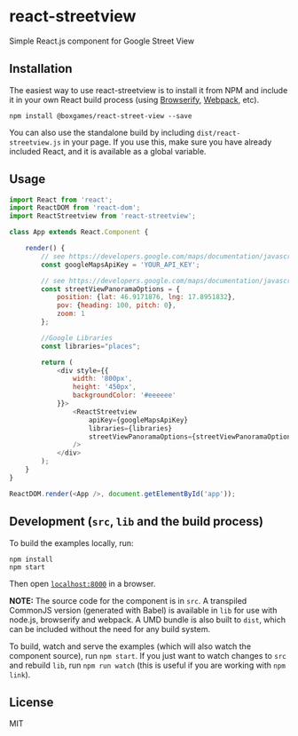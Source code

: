 # react-streetview

Simple React.js component for Google Street View

## Installation

The easiest way to use react-streetview is to install it from NPM and include it in your own React build process (using [Browserify](http://browserify.org), [Webpack](http://webpack.github.io/), etc).

```
npm install @boxgames/react-street-view --save
```

You can also use the standalone build by including `dist/react-streetview.js` in your page. If you use this, make sure you have already included React, and it is available as a global variable.

## Usage

``` javascript
import React from 'react';
import ReactDOM from 'react-dom';
import ReactStreetview from 'react-streetview';

class App extends React.Component {

	render() {
		// see https://developers.google.com/maps/documentation/javascript
		const googleMapsApiKey = 'YOUR_API_KEY';

		// see https://developers.google.com/maps/documentation/javascript/3.exp/reference#StreetViewPanoramaOptions
		const streetViewPanoramaOptions = {
			position: {lat: 46.9171876, lng: 17.8951832},
			pov: {heading: 100, pitch: 0},
			zoom: 1
		};

		//Google Libraries
		const libraries="places";

		return (
			<div style={{
				width: '800px',
				height: '450px',
				backgroundColor: '#eeeeee'
			}}>
				<ReactStreetview
					apiKey={googleMapsApiKey}
					libraries={libraries}
					streetViewPanoramaOptions={streetViewPanoramaOptions}
				/>
			</div>
		);
	}
}

ReactDOM.render(<App />, document.getElementById('app'));
```

## Development (`src`, `lib` and the build process)

To build the examples locally, run:

```
npm install
npm start
```

Then open [`localhost:8000`](http://localhost:8000) in a browser.

**NOTE:** The source code for the component is in `src`. A transpiled CommonJS version (generated with Babel) is available in `lib` for use with node.js, browserify and webpack. A UMD bundle is also built to `dist`, which can be included without the need for any build system.

To build, watch and serve the examples (which will also watch the component source), run `npm start`. If you just want to watch changes to `src` and rebuild `lib`, run `npm run watch` (this is useful if you are working with `npm link`).

## License

MIT

